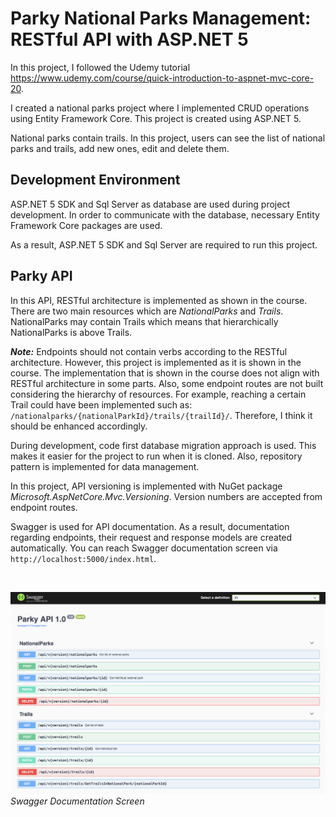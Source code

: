 # Parky National Parks Management: RESTful API with ASP.NET 5

In this project, I followed the Udemy tutorial https://www.udemy.com/course/quick-introduction-to-aspnet-mvc-core-20.

I created a national parks project where I implemented CRUD operations using Entity Framework Core. This project is
created using ASP.NET 5.

National parks contain trails. In this project, users can see the list of national parks and trails, add new ones, edit
and delete them.

## Development Environment

ASP.NET 5 SDK and Sql Server as database are used during project development. In order to communicate with the database,
necessary Entity Framework Core packages are used.

As a result, ASP.NET 5 SDK and Sql Server are required to run this project.

## Parky API

In this API, RESTful architecture is implemented as shown in the course. There are two main resources which are
_NationalParks_ and _Trails_. NationalParks may contain Trails which means that hierarchically NationalParks is above
Trails.

_**Note:**_ Endpoints should not contain verbs according to the RESTful architecture. However, this project is
implemented as it is shown in the course. The implementation that is shown in the course does not align with RESTful
architecture in some parts. Also, some endpoint routes are not built considering the hierarchy of resources. For
example, reaching a certain Trail could have been implemented such as: `/nationalparks/{nationalParkId}/trails/{trailId}/`.
Therefore, I think it should be enhanced accordingly.

During development, code first database migration approach is used. This makes it easier for the project to run when it
is cloned. Also, repository pattern is implemented for data management.

In this project, API versioning is implemented with NuGet package _Microsoft.AspNetCore.Mvc.Versioning_. Version numbers
are accepted from endpoint routes.

Swagger is used for API documentation. As a result, documentation regarding endpoints, their request and response models
are created automatically. You can reach Swagger documentation screen via `http://localhost:5000/index.html`.

<br/>

![swagger-screen.png](Docs/Screenshots/swagger-screen.png)
<i>Swagger Documentation Screen</i>
